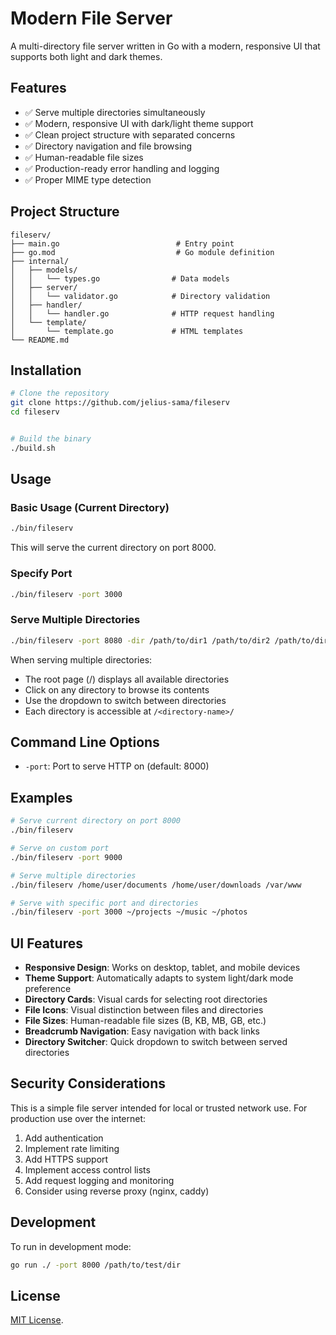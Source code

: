 # Modern File Server

A multi-directory file server written in Go with a modern, responsive UI that supports both light and dark themes.

## Features

- ✅ Serve multiple directories simultaneously
- ✅ Modern, responsive UI with dark/light theme support
- ✅ Clean project structure with separated concerns
- ✅ Directory navigation and file browsing
- ✅ Human-readable file sizes
- ✅ Production-ready error handling and logging
- ✅ Proper MIME type detection

## Project Structure

```
fileserv/
├── main.go                          # Entry point
├── go.mod                           # Go module definition
├── internal/
│   ├── models/
│   │   └── types.go                # Data models
│   ├── server/
│   │   └── validator.go            # Directory validation
│   ├── handler/
│   │   └── handler.go              # HTTP request handling
│   └── template/
│       └── template.go             # HTML templates
└── README.md
```

## Installation

```bash
# Clone the repository
git clone https://github.com/jelius-sama/fileserv
cd fileserv


# Build the binary
./build.sh
```

## Usage

### Basic Usage (Current Directory)

```bash
./bin/fileserv
```

This will serve the current directory on port 8000.

### Specify Port

```bash
./bin/fileserv -port 3000
```

### Serve Multiple Directories

```bash
./bin/fileserv -port 8080 -dir /path/to/dir1 /path/to/dir2 /path/to/dir3
```

When serving multiple directories:
- The root page (/) displays all available directories
- Click on any directory to browse its contents
- Use the dropdown to switch between directories
- Each directory is accessible at `/<directory-name>/`

## Command Line Options

- `-port`: Port to serve HTTP on (default: 8000)

## Examples

```bash
# Serve current directory on port 8000
./bin/fileserv

# Serve on custom port
./bin/fileserv -port 9000

# Serve multiple directories
./bin/fileserv /home/user/documents /home/user/downloads /var/www

# Serve with specific port and directories
./bin/fileserv -port 3000 ~/projects ~/music ~/photos
```

## UI Features

- **Responsive Design**: Works on desktop, tablet, and mobile devices
- **Theme Support**: Automatically adapts to system light/dark mode preference
- **Directory Cards**: Visual cards for selecting root directories
- **File Icons**: Visual distinction between files and directories
- **File Sizes**: Human-readable file sizes (B, KB, MB, GB, etc.)
- **Breadcrumb Navigation**: Easy navigation with back links
- **Directory Switcher**: Quick dropdown to switch between served directories

## Security Considerations

This is a simple file server intended for local or trusted network use. For production use over the internet:

1. Add authentication
2. Implement rate limiting
3. Add HTTPS support
4. Implement access control lists
5. Add request logging and monitoring
6. Consider using reverse proxy (nginx, caddy)

## Development

To run in development mode:

```bash
go run ./ -port 8000 /path/to/test/dir
```

## License

[MIT License](./LICENSE).

